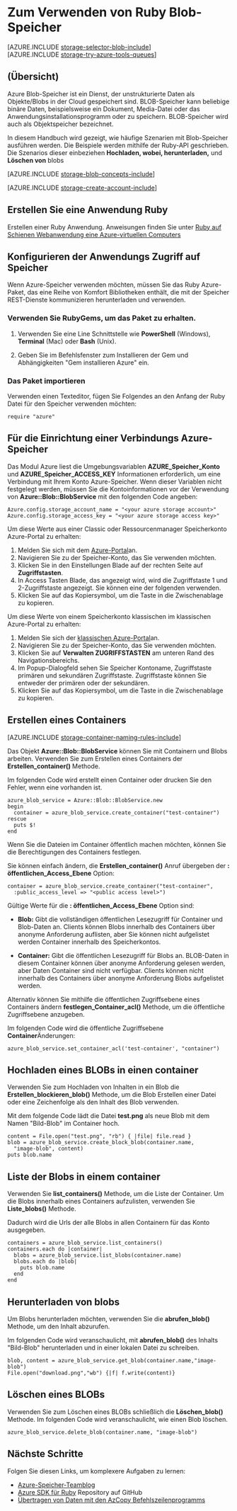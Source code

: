 <properties
    pageTitle="So BLOB-Speicher (Objektspeicher) von Ruby verwenden | Microsoft Azure"
    description="Speichern von unstrukturierten Daten in der Cloud mit Azure Blob-Speicher (Objektspeicher)."
    services="storage"
    documentationCenter="ruby"
    authors="tamram"
    manager="carmonm"
    editor="tysonn"/>

<tags
    ms.service="storage"
    ms.workload="storage"
    ms.tgt_pltfrm="na"
    ms.devlang="ruby"
    ms.topic="article"
    ms.date="08/11/2016"
    ms.author="tamram"/>


# <a name="how-to-use-blob-storage-from-ruby"></a>Zum Verwenden von Ruby Blob-Speicher

[AZURE.INCLUDE [storage-selector-blob-include](../../includes/storage-selector-blob-include.md)]
<br/>
[AZURE.INCLUDE [storage-try-azure-tools-queues](../../includes/storage-try-azure-tools-blobs.md)]

## <a name="overview"></a>(Übersicht)

Azure Blob-Speicher ist ein Dienst, der unstrukturierte Daten als Objekte/Blobs in der Cloud gespeichert sind. BLOB-Speicher kann beliebige binäre Daten, beispielsweise ein Dokument, Media-Datei oder das Anwendungsinstallationsprogramm oder zu speichern. BLOB-Speicher wird auch als Objektspeicher bezeichnet.

In diesem Handbuch wird gezeigt, wie häufige Szenarien mit Blob-Speicher ausführen werden. Die Beispiele werden mithilfe der Ruby-API geschrieben. Die Szenarios dieser einbeziehen **Hochladen, wobei, herunterladen,** und **Löschen von** blobs

[AZURE.INCLUDE [storage-blob-concepts-include](../../includes/storage-blob-concepts-include.md)]

[AZURE.INCLUDE [storage-create-account-include](../../includes/storage-create-account-include.md)]

## <a name="create-a-ruby-application"></a>Erstellen Sie eine Anwendung Ruby

Erstellen einer Ruby Anwendung. Anweisungen finden Sie unter [Ruby auf Schienen Webanwendung eine Azure-virtuellen Computers](../virtual-machines/linux/classic/virtual-machines-linux-classic-ruby-rails-web-app.md)

## <a name="configure-your-application-to-access-storage"></a>Konfigurieren der Anwendungs Zugriff auf Speicher

Wenn Azure-Speicher verwenden möchten, müssen Sie das Ruby Azure-Paket, das eine Reihe von Komfort Bibliotheken enthält, die mit der Speicher REST-Dienste kommunizieren herunterladen und verwenden.

### <a name="use-rubygems-to-obtain-the-package"></a>Verwenden Sie RubyGems, um das Paket zu erhalten.

1. Verwenden Sie eine Line Schnittstelle wie **PowerShell** (Windows), **Terminal** (Mac) oder **Bash** (Unix).

2. Geben Sie im Befehlsfenster zum Installieren der Gem und Abhängigkeiten "Gem installieren Azure" ein.

### <a name="import-the-package"></a>Das Paket importieren

Verwenden einen Texteditor, fügen Sie Folgendes an den Anfang der Ruby Datei für den Speicher verwenden möchten:

    require "azure"

## <a name="setup-an-azure-storage-connection"></a>Für die Einrichtung einer Verbindungs Azure-Speicher

Das Modul Azure liest die Umgebungsvariablen **AZURE\_Speicher\_Konto** und **AZURE\_Speicher\_ACCESS_KEY** Informationen erforderlich, um eine Verbindung mit Ihrem Konto Azure-Speicher. Wenn dieser Variablen nicht festgelegt werden, müssen Sie die Kontoinformationen vor der Verwendung von **Azure::Blob::BlobService** mit den folgenden Code angeben:

    Azure.config.storage_account_name = "<your azure storage account>"
    Azure.config.storage_access_key = "<your azure storage access key>"


Um diese Werte aus einer Classic oder Ressourcenmanager Speicherkonto Azure-Portal zu erhalten:

1. Melden Sie sich mit dem [Azure-Portal](https://portal.azure.com)an.
2. Navigieren Sie zu der Speicher-Konto, das Sie verwenden möchten.
3. Klicken Sie in den Einstellungen Blade auf der rechten Seite auf **Zugriffstasten**.
4. In Access Tasten Blade, das angezeigt wird, wird die Zugriffstaste 1 und 2-Zugriffstaste angezeigt. Sie können eine der folgenden verwenden. 
5. Klicken Sie auf das Kopiersymbol, um die Taste in die Zwischenablage zu kopieren. 

Um diese Werte von einem Speicherkonto klassischen im klassischen Azure-Portal zu erhalten:

1. Melden Sie sich der [klassischen Azure-Portal](https://manage.windowsazure.com)an.
2. Navigieren Sie zu der Speicher-Konto, das Sie verwenden möchten.
3. Klicken Sie auf **Verwalten ZUGRIFFSTASTEN** am unteren Rand des Navigationsbereichs.
4. Im Popup-Dialogfeld sehen Sie Speicher Kontoname, Zugriffstaste primären und sekundären Zugriffstaste. Zugriffstaste können Sie entweder der primären oder der sekundären. 
5. Klicken Sie auf das Kopiersymbol, um die Taste in die Zwischenablage zu kopieren.

## <a name="create-a-container"></a>Erstellen eines Containers

[AZURE.INCLUDE [storage-container-naming-rules-include](../../includes/storage-container-naming-rules-include.md)]

Das Objekt **Azure::Blob::BlobService** können Sie mit Containern und Blobs arbeiten. Verwenden Sie zum Erstellen eines Containers der **Erstellen\_container()** Methode.

Im folgenden Code wird erstellt einen Container oder drucken Sie den Fehler, wenn eine vorhanden ist.

    azure_blob_service = Azure::Blob::BlobService.new
    begin
      container = azure_blob_service.create_container("test-container")
    rescue
      puts $!
    end

Wenn Sie die Dateien im Container öffentlich machen möchten, können Sie die Berechtigungen des Containers festlegen.

Sie können einfach ändern, die <strong>Erstellen\_container()</strong> Anruf übergeben der **: öffentlichen\_Access\_Ebene** Option:

    container = azure_blob_service.create_container("test-container",
      :public_access_level => "<public access level>")


Gültige Werte für die **: öffentlichen\_Access\_Ebene** Option sind:

* **Blob:** Gibt die vollständigen öffentlichen Lesezugriff für Container und Blob-Daten an. Clients können Blobs innerhalb des Containers über anonyme Anforderung auflisten, aber Sie können nicht aufgelistet werden Container innerhalb des Speicherkontos.

* **Container:** Gibt die öffentlichen Lesezugriff für Blobs an. BLOB-Daten in diesem Container können über anonyme Anforderung gelesen werden, aber Daten Container sind nicht verfügbar. Clients können nicht innerhalb des Containers über anonyme Anforderung Blobs aufgelistet werden.

Alternativ können Sie mithilfe die öffentlichen Zugriffsebene eines Containers ändern **festlegen\_Container\_acl()** Methode, um die öffentliche Zugriffsebene anzugeben.

Im folgenden Code wird die öffentliche Zugriffsebene **Container**Änderungen:

    azure_blob_service.set_container_acl('test-container', "container")

## <a name="upload-a-blob-into-a-container"></a>Hochladen eines BLOBs in einen container

Verwenden Sie zum Hochladen von Inhalten in ein Blob die **Erstellen\_blockieren\_blob()** Methode, um die Blob Erstellen einer Datei oder eine Zeichenfolge als den Inhalt des Blob verwenden.

Mit dem folgende Code lädt die Datei **test.png** als neue Blob mit dem Namen "Bild-Blob" im Container hoch.

    content = File.open("test.png", "rb") { |file| file.read }
    blob = azure_blob_service.create_block_blob(container.name,
      "image-blob", content)
    puts blob.name

## <a name="list-the-blobs-in-a-container"></a>Liste der Blobs in einem container

Verwenden Sie **list_containers()** Methode, um die Liste der Container.
Um die Blobs innerhalb eines Containers aufzulisten, verwenden Sie **Liste\_blobs()** Methode.

Dadurch wird die Urls der alle Blobs in allen Containern für das Konto ausgegeben.

    containers = azure_blob_service.list_containers()
    containers.each do |container|
      blobs = azure_blob_service.list_blobs(container.name)
      blobs.each do |blob|
        puts blob.name
      end
    end

## <a name="download-blobs"></a>Herunterladen von blobs

Um Blobs herunterladen möchten, verwenden Sie die **abrufen\_blob()** Methode, um den Inhalt abzurufen.

Im folgenden Code wird veranschaulicht, mit **abrufen\_blob()** des Inhalts "Bild-Blob" herunterladen und in einer lokalen Datei zu schreiben.

    blob, content = azure_blob_service.get_blob(container.name,"image-blob")
    File.open("download.png","wb") {|f| f.write(content)}

## <a name="delete-a-blob"></a>Löschen eines BLOBs
Verwenden Sie zum Löschen eines BLOBs schließlich die **Löschen\_blob()** Methode. Im folgenden Code wird veranschaulicht, wie einen Blob löschen.

    azure_blob_service.delete_blob(container.name, "image-blob")

## <a name="next-steps"></a>Nächste Schritte

Folgen Sie diesen Links, um komplexere Aufgaben zu lernen:

- [Azure-Speicher-Teamblog](http://blogs.msdn.com/b/windowsazurestorage/)
- [Azure SDK für Ruby](https://github.com/WindowsAzure/azure-sdk-for-ruby) Repository auf GitHub
- [Übertragen von Daten mit den AzCopy Befehlszeilenprogramms](storage-use-azcopy.md)
